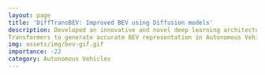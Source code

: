 ```yaml
---
layout: page
title: 'DiffTransBEV: Improved BEV using Diffusion models'
description: Developed an innovative and novel deep learning architecture integrating SwinV2, LSS, DPM and Scalable Diffusion
Transformers to generate accurate BEV representation in Autonomous Vehicles from 6 RGB camera sensor inputs.
img: assets/img/bev-gif.gif
importance: -22
category: Autonomous Vehicles
---
```

